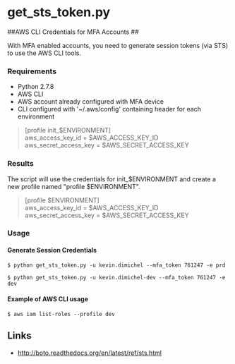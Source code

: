 # get\_sts\_token.py
##AWS CLI Credentials for MFA Accounts ##

With MFA enabled accounts, you need to generate session tokens (via STS) to use the AWS CLI tools.

### Requirements ###

- Python 2.7.8
- AWS CLI
- AWS account already configured with MFA device
- CLI configured with '~/.aws/config' containing header for each environment 

> [profile init_$ENVIRONMENT]  
> aws\_access\_key\_id = $AWS\_ACCESS\_KEY\_ID  
> aws\_secret\_access\_key = $AWS\_SECRET\_ACCESS\_KEY  

### Results ###

The script will use the credentials for init\_$ENVIRONMENT and create a new profile named "profile $ENVIRONMENT".

> [profile $ENVIRONMENT]  
> aws\_access\_key\_id = $AWS\_ACCESS\_KEY\_ID  
> aws\_secret\_access\_key = $AWS\_SECRET\_ACCESS\_KEY  

### Usage ###
#### Generate Session Credentials ####
`$ python get_sts_token.py -u kevin.dimichel --mfa_token 761247 -e prd`

`$ python get_sts_token.py -u kevin.dimichel-dev --mfa_token 761247 -e dev` 


#### Example of AWS CLI usage #### 
`$ aws iam list-roles --profile dev`

## Links ##
- http://boto.readthedocs.org/en/latest/ref/sts.html

